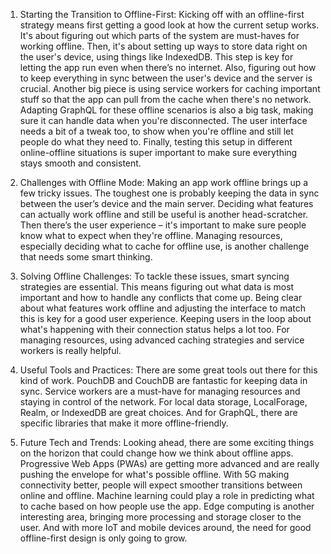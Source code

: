 1. Starting the Transition to Offline-First: 
   Kicking off with an offline-first strategy means first getting a good look at how the current setup works.
   It's about figuring out which parts of the system are must-haves for working offline. Then, 
   it's about setting up ways to store data right on the user's device, using things like IndexedDB.
   This step is key for letting the app run even when there’s no internet.
   Also, figuring out how to keep everything in sync between the user's device and the server is crucial.
   Another big piece is using service workers for caching important stuff so that the app can pull from the cache when there's no network.
   Adapting GraphQL for these offline scenarios is also a big task, making sure it can handle data when you're disconnected.
   The user interface needs a bit of a tweak too, to show when you're offline and still let people do what they need to.
   Finally, testing this setup in different online-offline situations is super important to make sure everything stays smooth and consistent.

2. Challenges with Offline Mode: 
   Making an app work offline brings up a few tricky issues. The toughest one is probably keeping the data in sync between the user’s device and the main server. 
   Deciding what features can actually work offline and still be useful is another head-scratcher. 
   Then there’s the user experience – it's important to make sure people know what to expect when they're offline. 
   Managing resources, especially deciding what to cache for offline use, is another challenge that needs some smart thinking.

3. Solving Offline Challenges: 
   To tackle these issues, smart syncing strategies are essential. This means figuring out what data is most important and how to handle any conflicts that come up. 
   Being clear about what features work offline and adjusting the interface to match this is key for a good user experience. 
   Keeping users in the loop about what's happening with their connection status helps a lot too. 
   For managing resources, using advanced caching strategies and service workers is really helpful.

4. Useful Tools and Practices: 
   There are some great tools out there for this kind of work. PouchDB and CouchDB are fantastic for keeping data in sync.
   Service workers are a must-have for managing resources and staying in control of the network. For local data storage, LocalForage, Realm, or IndexedDB are great choices.
   And for GraphQL, there are specific libraries that make it more offline-friendly.

5. Future Tech and Trends: 
   Looking ahead, there are some exciting things on the horizon that could change how we think about offline apps. 
   Progressive Web Apps (PWAs) are getting more advanced and are really pushing the envelope for what's possible offline. 
   With 5G making connectivity better, people will expect smoother transitions between online and offline. 
   Machine learning could play a role in predicting what to cache based on how people use the app. Edge computing is another interesting area,
   bringing more processing and storage closer to the user. And with more IoT and mobile devices around, the need for good offline-first design is only going to grow.
